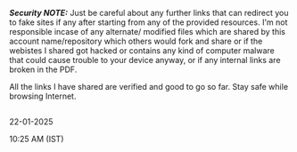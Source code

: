 **_Security NOTE:_**  Just be careful about any further links that can redirect you to fake sites if any after starting from any of the provided resources. I'm not responsible incase of any alternate/ modified files which are shared by this account name/repository which others would fork and share or if the webistes I shared got hacked or contains any kind of computer malware that could cause trouble to your device anyway, or if any internal links are broken in the PDF.

All the links I have shared are verified and good to go so far. Stay safe while browsing Internet.

##
##
##
22-01-2025
&nbsp;

10:25 AM (IST)
